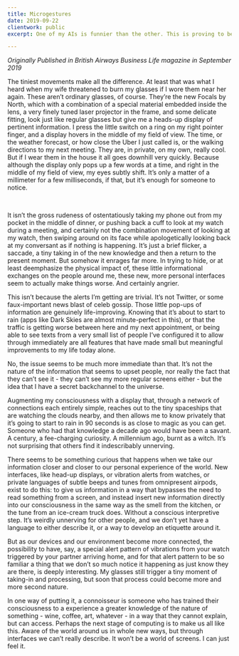```yaml
---
title: Microgestures
date: 2019-09-22 
clientwork: public
excerpt: One of my AIs is funnier than the other. This is proving to be a problem.

---
```


<p class="" style="white-space:pre-wrap;"><em>Originally Published in British Airways Business Life magazine in September 2019 </em></p>
<p class="" style="white-space:pre-wrap;">The tiniest movements make all the difference. At least that was what I heard when my wife threatened to burn my glasses if I wore them near her again. These aren’t ordinary glasses, of course. They’re the new Focals by North, which with a combination of a special material embedded inside the lens, a very finely tuned laser projector in the frame, and some delicate fitting, look just like regular glasses but give me a heads-up display of pertinent information. I press the little switch on a ring on my right pointer finger, and a display hovers in the middle of my field of view. The time, or the weather forecast, or how close the Uber I just called is, or the walking directions to my next meeting. They are, in private, on my own, really cool. But if I wear them in the house it all goes downhill very quickly. Because although the display only pops up a few words at a time, and right in the middle of my field of view, my eyes subtly shift. It’s only a matter of a millimeter for a few milliseconds, if that, but it’s enough for someone to notice.&nbsp;</p>
<p class="" data-rte-preserve-empty="true" style="white-space:pre-wrap;">
<p class="" style="white-space:pre-wrap;">It isn’t the gross rudeness of ostentatiously taking my phone out from my pocket in the middle of dinner, or pushing back a cuff to look at my watch during a meeting, and certainly not the combination movement of looking at my watch, then swiping around on its face while apologetically looking back at my conversant as if nothing is happening. It’s just a brief flicker, a saccade, a tiny taking in of the new knowledge and then a return to the present moment. But somehow it enrages far more. In trying to hide, or at least deemphasize the physical impact of, these little informational exchanges on the people around me, these new, more personal interfaces seem to actually make things worse. And certainly angrier.</p>
<p class="" style="white-space:pre-wrap;"></p>
<p class="" style="white-space:pre-wrap;">This isn’t because the alerts I’m getting are trivial. It’s not Twitter, or some faux-important news blast of celeb gossip. Those little pop-ups of information are genuinely life-improving. Knowing that it’s about to start to rain (apps like Dark Skies are almost minute-perfect in this), or that the traffic is getting worse between here and my next appointment, or being able to see texts from a very small list of people I’ve configured it to allow through immediately are all features that have made small but meaningful improvements to my life today alone.</p>
<p class="" style="white-space:pre-wrap;"></p>
<p class="" style="white-space:pre-wrap;">No, the issue seems to be much more immediate than that. It’s not the nature of the information that seems to upset people, nor really the fact that they can’t see it - they can’t see my more regular screens either - but the idea that I have a secret backchannel to the universe.&nbsp;</p>
<p class="" style="white-space:pre-wrap;"></p>
<p class="" style="white-space:pre-wrap;">Augmenting my consciousness with a display that, through a network of connections each entirely simple, reaches out to the tiny spaceships that are watching the clouds nearby, and then allows me to know privately that it’s going to start to rain in 90 seconds is as close to magic as you can get. Someone who had that knowledge a decade ago would have been a savant. A century, a fee-charging curiosity. A millennium ago, burnt as a witch. It’s not surprising that others find it indescribably unnerving.</p>
<p class="" style="white-space:pre-wrap;"></p>
<p class="" style="white-space:pre-wrap;">There seems to be something curious that happens when we take our information closer and closer to our personal experience of the world. New interfaces, like head-up displays, or vibration alerts from watches, or private languages of subtle beeps and tunes from omnipresent airpods, exist to do this: to give us information in a way that bypasses the need to read something from a screen, and instead insert new information directly into our consciousness in the same way as the smell from the kitchen, or the tune from an ice-cream truck does. Without a conscious interpretive step. It’s weirdly unnerving for other people, and we don’t yet have a language to either describe it, or a way to develop an etiquette around it.</p>
<p class="" style="white-space:pre-wrap;"></p>
<p class="" style="white-space:pre-wrap;">But as our devices and our environment become more connected, the possibility to have, say, a special alert pattern of vibrations from your watch triggered by your partner arriving home, and for that alert pattern to be so familiar a thing that we don’t so much notice it happening as just know they are there, is deeply interesting. My glasses still trigger a tiny moment of taking-in and processing, but soon that process could become more and more second nature.&nbsp;</p>
<p class="" style="white-space:pre-wrap;"></p>
<p class="" style="white-space:pre-wrap;">In one way of putting it, a connoisseur is someone who has trained their consciousness to a experience a greater knowledge of the nature of something - wine, coffee, art, whatever - in a way that they cannot explain, but can access. Perhaps the next stage of computing is to make us all like this. Aware of the world around us in whole new ways, but through interfaces we can’t really describe. It won’t be a world of screens. I can just feel it.</p>
